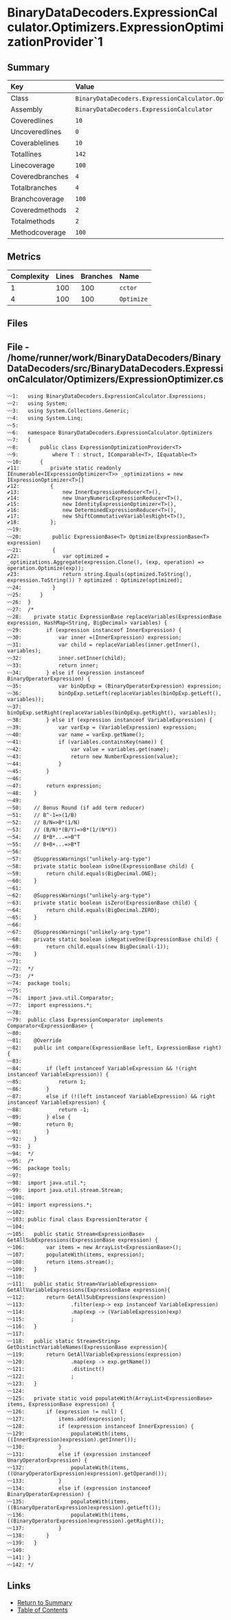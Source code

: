 ﻿# BinaryDataDecoders.ExpressionCalculator.Optimizers.ExpressionOptimizationProvider`1

## Summary

| Key             | Value                                                                                 |
| :-------------- | :------------------------------------------------------------------------------------ |
| Class           | `BinaryDataDecoders.ExpressionCalculator.Optimizers.ExpressionOptimizationProvider`1` |
| Assembly        | `BinaryDataDecoders.ExpressionCalculator`                                             |
| Coveredlines    | `10`                                                                                  |
| Uncoveredlines  | `0`                                                                                   |
| Coverablelines  | `10`                                                                                  |
| Totallines      | `142`                                                                                 |
| Linecoverage    | `100`                                                                                 |
| Coveredbranches | `4`                                                                                   |
| Totalbranches   | `4`                                                                                   |
| Branchcoverage  | `100`                                                                                 |
| Coveredmethods  | `2`                                                                                   |
| Totalmethods    | `2`                                                                                   |
| Methodcoverage  | `100`                                                                                 |

## Metrics

| Complexity | Lines | Branches | Name       |
| :--------- | :---- | :------- | :--------- |
| 1          | 100   | 100      | `cctor`    |
| 4          | 100   | 100      | `Optimize` |

## Files

## File - /home/runner/work/BinaryDataDecoders/BinaryDataDecoders/src/BinaryDataDecoders.ExpressionCalculator/Optimizers/ExpressionOptimizer.cs

```CSharp
〰1:   using BinaryDataDecoders.ExpressionCalculator.Expressions;
〰2:   using System;
〰3:   using System.Collections.Generic;
〰4:   using System.Linq;
〰5:   
〰6:   namespace BinaryDataDecoders.ExpressionCalculator.Optimizers
〰7:   {
〰8:       public class ExpressionOptimizationProvider<T>
〰9:           where T : struct, IComparable<T>, IEquatable<T>
〰10:      {
✔11:          private static readonly IEnumerable<IExpressionOptimizer<T>> _optimizations = new IExpressionOptimizer<T>[]
✔12:          {
✔13:              new InnerExpressionReducer<T>(),
✔14:              new UnaryNumericExpressionReducer<T>(),
✔15:              new IdentityExpressionOptimizer<T>(),
✔16:              new DeterminedExpressionReducer<T>(),
✔17:              new ShiftCommutativeVariablesRight<T>(),
✔18:          };
〰19:  
〰20:          public ExpressionBase<T> Optimize(ExpressionBase<T> expression)
〰21:          {
✔22:              var optimized = _optimizations.Aggregate(expression.Clone(), (exp, operation) => operation.Optimize(exp));
✔23:              return string.Equals(optimized.ToString(), expression.ToString()) ? optimized : Optimize(optimized);
〰24:          }
〰25:      }
〰26:  }
〰27:  /*
〰28:  	private static ExpressionBase replaceVariables(ExpressionBase expression, HashMap<String, BigDecimal> variables) {
〰29:  		if (expression instanceof InnerExpression) {
〰30:  			var inner =(InnerExpression) expression;
〰31:  			var child = replaceVariables(inner.getInner(), variables);
〰32:  			inner.setInner(child);
〰33:  			return inner;
〰34:  		} else if (expression instanceof BinaryOperatorExpression) {
〰35:  			var binOpExp = (BinaryOperatorExpression) expression;
〰36:  			binOpExp.setLeft(replaceVariables(binOpExp.getLeft(), variables));
〰37:  			binOpExp.setRight(replaceVariables(binOpExp.getRight(), variables));
〰38:  		} else if (expression instanceof VariableExpression) {
〰39:  			var varExp = (VariableExpression) expression;
〰40:  			var name = varExp.getName();
〰41:  			if (variables.containsKey(name)) {
〰42:  				var value = variables.get(name);
〰43:  				return new NumberExpression(value);
〰44:  			}
〰45:  		}
〰46:  
〰47:  		return expression;
〰48:  	}
〰49:  
〰50:  	// Bonus Round (if add term reducer)
〰51:  	// B^-1=>(1/B)
〰52:  	// B/N=>B*(1/N)
〰53:  	// (B/N)*(B/Y)=>B*(1/(N*Y))
〰54:  	// B*B*...=>B^T
〰55:  	// B+B+...=>B*T
〰56:  
〰57:  	@SuppressWarnings("unlikely-arg-type")
〰58:  	private static boolean isOne(ExpressionBase child) {
〰59:  		return child.equals(BigDecimal.ONE);
〰60:  	}
〰61:  
〰62:  	@SuppressWarnings("unlikely-arg-type")
〰63:  	private static boolean isZero(ExpressionBase child) {
〰64:  		return child.equals(BigDecimal.ZERO);
〰65:  	}
〰66:  
〰67:  	@SuppressWarnings("unlikely-arg-type")
〰68:  	private static boolean isNegativeOne(ExpressionBase child) {
〰69:  		return child.equals(new BigDecimal(-1));
〰70:  	}
〰71:  
〰72:  */
〰73:  /*
〰74:  package tools;
〰75:  
〰76:  import java.util.Comparator;
〰77:  import expressions.*;
〰78:  
〰79:  public class ExpressionComparator implements Comparator<ExpressionBase> {
〰80:  
〰81:  	@Override
〰82:  	public int compare(ExpressionBase left, ExpressionBase right) {
〰83:  
〰84:  		if (left instanceof VariableExpression && !(right instanceof VariableExpression)) {
〰85:  			return 1;
〰86:  		}
〰87:  		else if (!(left instanceof VariableExpression) && right instanceof VariableExpression) {
〰88:  			return -1;
〰89:  		} else {
〰90:  		return 0;
〰91:  		}
〰92:  	}
〰93:  }
〰94:  */
〰95:  /*
〰96:  package tools;
〰97:  
〰98:  import java.util.*;
〰99:  import java.util.stream.Stream;
〰100: 
〰101: import expressions.*;
〰102: 
〰103: public final class ExpressionIterator {
〰104: 
〰105: 	public static Stream<ExpressionBase> GetAllSubExpressions(ExpressionBase expression) {
〰106: 		var items = new ArrayList<ExpressionBase>();
〰107: 		populateWith(items, expression);
〰108: 		return items.stream();
〰109: 	}
〰110: 
〰111: 	public static Stream<VariableExpression> GetAllVariableExpressions(ExpressionBase expression){
〰112: 		return GetAllSubExpressions(expression)
〰113: 				.filter(exp-> exp instanceof VariableExpression)
〰114: 				.map(exp -> (VariableExpression)exp)
〰115: 				;
〰116: 	}
〰117: 
〰118: 	public static Stream<String> GetDistinctVariableNames(ExpressionBase expression){
〰119: 		return GetAllVariableExpressions(expression)
〰120: 				.map(exp -> exp.getName())
〰121: 				.distinct()
〰122: 				;
〰123: 	}
〰124: 
〰125: 	private static void populateWith(ArrayList<ExpressionBase> items, ExpressionBase expression) {
〰126: 		if (expression != null) {
〰127: 			items.add(expression);
〰128: 			if (expression instanceof InnerExpression) {
〰129: 				populateWith(items, ((InnerExpression)expression).getInner());
〰130: 			}
〰131: 			else if (expression instanceof UnaryOperatorExpression) {
〰132: 				populateWith(items, ((UnaryOperatorExpression)expression).getOperand());
〰133: 			}
〰134: 			else if (expression instanceof BinaryOperatorExpression) {
〰135: 				populateWith(items, ((BinaryOperatorExpression)expression).getLeft());
〰136: 				populateWith(items, ((BinaryOperatorExpression)expression).getRight());
〰137: 			}
〰138: 		}
〰139: 	}
〰140: 
〰141: }
〰142: */
```

## Links

* [Return to Summary](Summary.md)
* [Table of Contents](../TOC.md)

